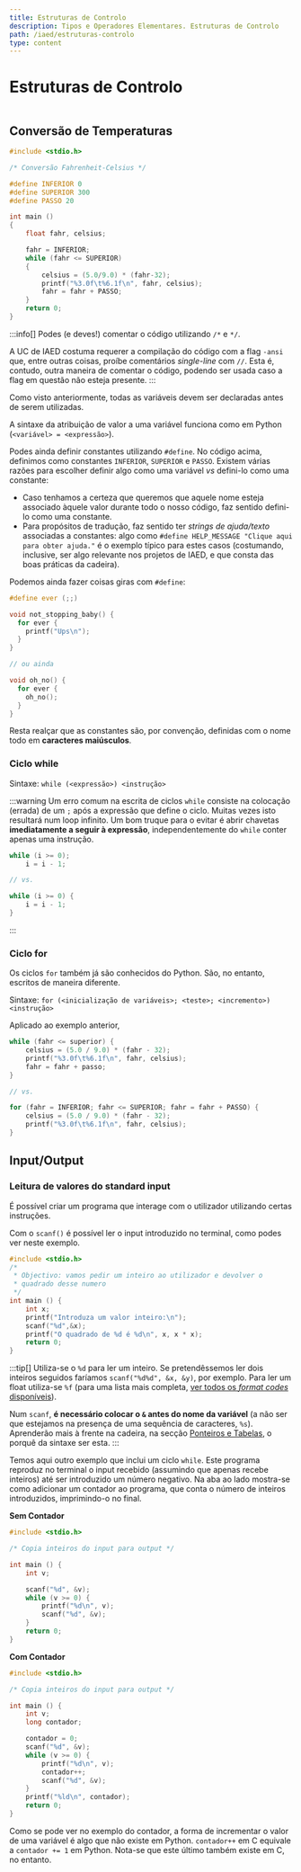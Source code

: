 ```yaml
---
title: Estruturas de Controlo
description: Tipos e Operadores Elementares. Estruturas de Controlo
path: /iaed/estruturas-controlo
type: content
---
```


# Estruturas de Controlo

```toc

```

## Conversão de Temperaturas

```c
#include <stdio.h>

/* Conversão Fahrenheit-Celsius */

#define INFERIOR 0
#define SUPERIOR 300
#define PASSO 20

int main ()
{
    float fahr, celsius;

    fahr = INFERIOR;
    while (fahr <= SUPERIOR)
    {
        celsius = (5.0/9.0) * (fahr-32);
        printf("%3.0f\t%6.1f\n", fahr, celsius);
        fahr = fahr + PASSO;
    }
    return 0;
}
```

:::info[]
Podes (e deves!) comentar o código utilizando `/*` e `*/`.

A UC de IAED costuma requerer a compilação do código com a flag `-ansi` que, entre outras coisas, proíbe comentários _single-line_ com `//`. Esta é, contudo, outra maneira de comentar o código, podendo ser usada caso a flag em questão não esteja presente.
:::

Como visto anteriormente, todas as variáveis devem ser declaradas antes de serem utilizadas.

A sintaxe da atribuição de valor a uma variável funciona como em Python (`<variável> = <expressão>`).

Podes ainda definir constantes utilizando `#define`. No código acima, definimos como constantes `INFERIOR`, `SUPERIOR` e `PASSO`. Existem várias razões para escolher definir algo como uma variável _vs_ defini-lo como uma constante:

- Caso tenhamos a certeza que queremos que aquele nome esteja associado àquele valor durante todo o nosso código, faz sentido defini-lo como uma constante.
- Para propósitos de tradução, faz sentido ter _strings de ajuda/texto_ associadas a constantes: algo como `#define HELP_MESSAGE "Clique aqui para obter ajuda."` é o exemplo típico para estes casos (costumando, inclusive, ser algo relevante nos projetos de IAED, e que consta das boas práticas da cadeira).

Podemos ainda fazer coisas giras com `#define`:

```c
#define ever (;;)

void not_stopping_baby() {
  for ever {
    printf("Ups\n");
  }
}

// ou ainda

void oh_no() {
  for ever {
    oh_no();
  }
}
```

Resta realçar que as constantes são, por convenção, definidas com o nome todo em **caracteres maiúsculos**.

### Ciclo while

Sintaxe: `while (<expressão>) <instrução>`

:::warning
Um erro comum na escrita de ciclos `while` consiste na colocação (errada) de um `;` após a expressão que define o ciclo.
Muitas vezes isto resultará num loop infinito. Um bom truque para o evitar é abrir chavetas **imediatamente a seguir à expressão**, independentemente do `while` conter apenas uma instrução.

```c
while (i >= 0);
    i = i - 1;

// vs.

while (i >= 0) {
    i = i - 1;
}
```

:::

### Ciclo for

Os ciclos `for` também já são conhecidos do Python. São, no entanto, escritos de maneira diferente.

Sintaxe: `for (<inicialização de variáveis>; <teste>; <incremento>) <instrução>`

Aplicado ao exemplo anterior,

```c
while (fahr <= superior) {
    celsius = (5.0 / 9.0) * (fahr - 32);
    printf("%3.0f\t%6.1f\n", fahr, celsius);
    fahr = fahr + passo;
}

// vs.

for (fahr = INFERIOR; fahr <= SUPERIOR; fahr = fahr + PASSO) {
    celsius = (5.0 / 9.0) * (fahr - 32);
    printf("%3.0f\t%6.1f\n", fahr, celsius);
}
```

## Input/Output

### Leitura de valores do standard input

É possível criar um programa que interage com o utilizador utilizando certas instruções.

Com o `scanf()` é possível ler o input introduzido no terminal, como podes ver neste exemplo.

```c
#include <stdio.h>
/*
 * Objectivo: vamos pedir um inteiro ao utilizador e devolver o
 * quadrado desse numero
 */
int main () {
    int x;
    printf("Introduza um valor inteiro:\n");
    scanf("%d",&x);
    printf("O quadrado de %d é %d\n", x, x * x);
    return 0;
}
```

:::tip[]
Utiliza-se o `%d` para ler um inteiro. Se pretendêssemos ler dois inteiros seguidos faríamos
`scanf("%d%d", &x, &y)`, por exemplo. Para ler um float utiliza-se `%f` (para uma lista mais completa, [ver todos os _format codes_ disponíveis](https://nick-lab.gs.washington.edu/cworkshop/formaters.html)).

Num `scanf`, **é necessário colocar o `&` antes do nome da variável** (a não ser que estejamos na presença de uma sequência de caracteres, `%s`). Aprenderão mais à frente na cadeira, na secção [Ponteiros e Tabelas](/iaed/ponteiros), o porquê da sintaxe ser esta.
:::

Temos aqui outro exemplo que inclui um ciclo `while`. Este programa reproduz no terminal
o input recebido (assumindo que apenas recebe inteiros) até ser introduzido um número
negativo. Na aba ao lado mostra-se como adicionar um contador ao programa, que conta
o número de inteiros introduzidos, imprimindo-o no final.

**Sem Contador**

```c
#include <stdio.h>

/* Copia inteiros do input para output */

int main () {
    int v;

    scanf("%d", &v);
    while (v >= 0) {
        printf("%d\n", v);
        scanf("%d", &v);
    }
    return 0;
}
```

**Com Contador**

```c
#include <stdio.h>

/* Copia inteiros do input para output */

int main () {
    int v;
    long contador;

    contador = 0;
    scanf("%d", &v);
    while (v >= 0) {
        printf("%d\n", v);
        contador++;
        scanf("%d", &v);
    }
    printf("%ld\n", contador);
    return 0;
}
```

Como se pode ver no exemplo do contador, a forma de incrementar o valor de uma variável
é algo que não existe em Python. `contador++` em C equivale a `contador += 1` em Python.
Nota-se que este último também existe em C, no entanto.
